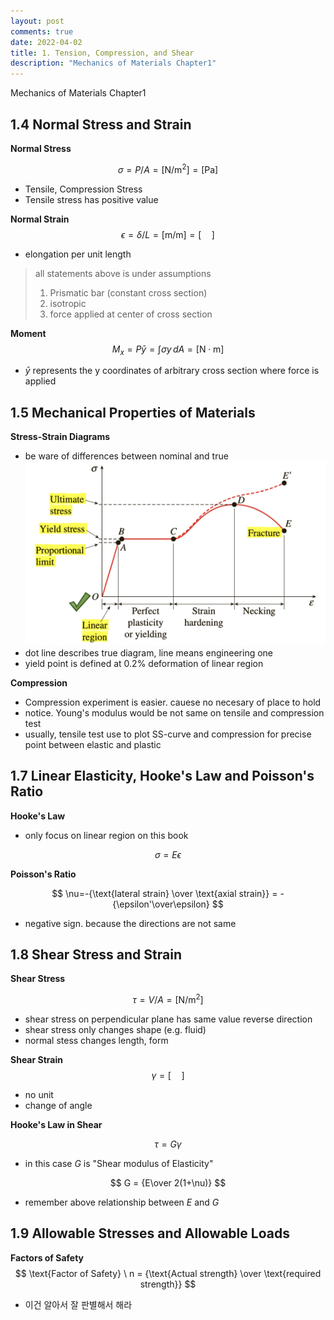 ```yaml
---
layout: post
comments: true
date: 2022-04-02
title: 1. Tension, Compression, and Shear
description: "Mechanics of Materials Chapter1"
---
```


Mechanics of Materials Chapter1

## 1.4 Normal Stress and Strain

__Normal Stress__

$$
\sigma = P/A =[\text{N/m}^2] = [\text{Pa}]
$$
- Tensile, Compression Stress
- Tensile stress has positive value

__Normal Strain__
$$
\epsilon = \delta / L = [\text{m/m}] = [\quad]
$$
- elongation per unit length

> all statements above is under assumptions  
> 1. Prismatic bar (constant cross section)
> 2. isotropic
> 3. force applied at center of cross section

__Moment__
$$
M_x = P\bar{y} = \int \sigma y \,dA = [\text{N} \cdot \text{m}]
$$
- $\bar{y}$ represents the y coordinates of arbitrary cross section where force is applied 

## 1.5 Mechanical Properties of Materials

__Stress-Strain Diagrams__
- be ware of differences between nominal and true 
![_config.yml](/images/MechanicsOfMaterials/SS_diagram.png)
- dot line describes true diagram, line means engineering one
- yield point is defined at 0.2% deformation of linear region

__Compression__

- Compression experiment is easier. cauese no necesary of place to hold
- notice. Young's modulus would be not same on tensile and compression test
- usually, tensile test use to plot SS-curve and compression for precise point between elastic and plastic

## 1.7 Linear Elasticity, Hooke's Law and Poisson's Ratio

__Hooke's Law__

- only focus on linear region on this book
  
$$
\sigma = E \epsilon
$$

__Poisson's Ratio__

$$
\nu=-{\text{lateral strain} \over \text{axial strain}} = -{\epsilon'\over\epsilon}
$$

- negative sign. because the directions are not same


## 1.8 Shear Stress and Strain

__Shear Stress__

$$
\tau = V/A = [\text{N}/\text{m}^2]
$$
- shear stress on perpendicular plane has same value reverse direction
- shear stress only changes shape (e.g. fluid)
- normal stess changes length, form

__Shear Strain__
$$
\gamma = [\quad]
$$

- no unit
- change of angle

__Hooke's Law in Shear__

$$
\tau = G \gamma
$$
- in this case $G$ is "Shear modulus of Elasticity"

$$
G = {E\over 2(1+\nu)}
$$
- remember above relationship between $E$ and $G$

## 1.9 Allowable Stresses and Allowable Loads

__Factors of Safety__
$$
\text{Factor of Safety} \ n = {\text{Actual strength} \over \text{required strength}} 
$$

- 이건 알아서 잘 판별해서 해라